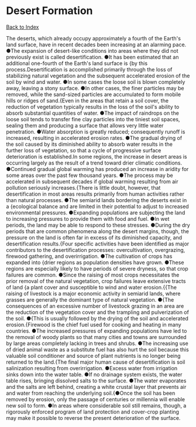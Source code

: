 # Desert Formation
[Back to Index](https://github.com/windows10010/tpoExtractor/blog/master/README.md)

The deserts, which already occupy approximately a fourth of the Earth's land surface, have in recent decades been increasing at an alarming pace. ●The expansion of desert-like conditions into areas where they did not previously exist is called desertification. ●It has been estimated that an additional one-fourth of the Earth's land surface is {by this process.Desertification is accomplished primarily through the loss of stabilizing natural vegetation and the subsequent accelerated erosion of the soil by wind and water. ●In some cases the loose soil is blown completely away, leaving a stony surface. ●In other cases, the finer particles may be removed, while the sand-sized particles are accumulated to form mobile hills or ridges of sand.{Even in the areas that retain a soil cover, the reduction of vegetation typically results in the loss of the soil's ability to absorb substantial quantities of water. ●The impact of raindrops on the loose soil tends to transfer fine clay particles into the tiniest soil spaces, sealing them and producing a surface that allows very little water penetration. ●Water absorption is greatly reduced; consequently runoff is increased, resulting in accelerated erosion rates. ●The gradual drying of the soil caused by its diminished ability to absorb water results in the further loss of vegetation, so that a cycle of progressive surface deterioration is established.In some regions, the increase in desert areas is occurring largely as the result of a trend toward drier climatic conditions. ●Continued gradual global warming has produced an increase in aridity for some areas over the past few thousand years. ●The process may be accelerated in subsequent decades if global warming resulting from air pollution seriously increases.{There is little doubt, however, that desertification in most areas results primarily from human activities rather than natural processes. ●The semiarid lands bordering the deserts exist in a {ecological balance and are limited in their potential to adjust to increased environmental pressures. ●Expanding populations are subjecting the land to increasing pressures to provide them with food and fuel. ●In wet periods, the land may be able to respond to these stresses. ●During the dry periods that are common phenomena along the desert margins, though, the pressure on the land is often far in excess of its diminished capacity, and desertification results.{Four specific activities have been identified as major contributors to the desertification processes: overcultivation, overgrazing, firewood gathering, and overirrigation. ●The cultivation of crops has expanded into {drier regions as population densities have grown. ●These regions are especially likely to have periods of severe dryness, so that crop failures are common. ●Since the raising of most crops necessitates the prior removal of the natural vegetation, crop failures leave extensive tracts of land {a plant cover and susceptible to wind and water erosion.{{The raising of livestock is a major economic activity in semiarid lands, where grasses are generally the dominant type of natural vegetation. ●{The consequences of an excessive number of livestock grazing in an area are the reduction of the vegetation cover and the trampling and pulverization of the soil. ●{This is usually followed by the drying of the soil and accelerated erosion.{Firewood is the chief fuel used for cooking and heating in many countries. ●The increased pressures of expanding populations have led to the removal of woody plants so that many cities and towns are surrounded by large areas completely lacking in trees and shrubs. ●The increasing use of dried animal waste as a substitute fuel has also hurt the soil because this valuable soil conditioner and source of plant nutrients is no longer being returned to the land.{The final major human cause of desertification is soil salinization resulting from overirrigation. ●Excess water from irrigation sinks down into the water table. ●If no drainage system exists, the water table rises, bringing dissolved salts to the surface. ●The water evaporates and the salts are left behind, creating a white crustal layer that prevents air and water from reaching the underlying soil.{●Once the soil has been removed by erosion, only the passage of centuries or millennia will enable new soil to form. ●In areas where considerable soil still remains, though, a rigorously enforced program of land protection and cover-crop planting may make it possible to reverse the present deterioration of the surface.